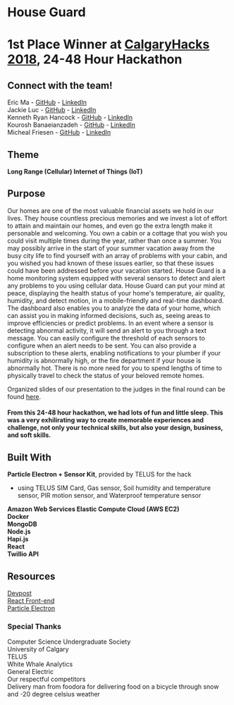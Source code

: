 # House Guard

# 1st Place Winner at [CalgaryHacks 2018](https://calgaryhacks-2018.devpost.com/), 24-48 Hour Hackathon

## Connect with the team!
Eric Ma - [GitHub](https://github.com/ericsiyuanma) - [LinkedIn](https://www.linkedin.com/in/eric-ma-221a7b112/)</br>
Jackie Luc - [GitHub](https://github.com/jackieluc) - [LinkedIn](https://www.linkedin.com/in/jackieluc/)</br>
Kenneth Ryan Hancock - [GitHub](https://github.com/krhancoc) - [LinkedIn](https://www.linkedin.com/in/krhancoc/)</br>
Kourosh Banaeianzadeh - [GitHub](https://github.com/MikenIke135) - [LinkedIn](https://www.linkedin.com/in/kourosh-banaeianzadeh-95899412a/)</br>
Micheal Friesen - [GitHub](https://github.com/MikenIke135) - [LinkedIn](https://www.linkedin.com/in/micheal-friesen/)</br>

## Theme
**Long Range (Cellular) Internet of Things (IoT)**

## Purpose
Our homes are one of the most valuable financial assets we hold in our lives. They house countless precious memories and we invest a lot of effort to attain and maintain our homes, and even go the extra length make it personable and welcoming. You own a cabin or a cottage that you wish you could visit multiple times during the year, rather than once a summer. You may possibly arrive in the start of your summer vacation away from the busy city life to find yourself with an array of problems with your cabin, and you wished you had known of these issues earlier, so that these issues could have been addressed before your vacation started. House Guard is a home monitoring system equipped with several sensors to detect and alert any problems to you using cellular data. House Guard can put your mind at peace, displaying the health status of your home's temperature, air quality, humidity, and detect motion, in a mobile-friendly and real-time dashboard. The dashboard also enables you to analyze the data of your home, which can assist you in making informed decisions, such as, seeing areas to improve efficiencies or predict problems. In an event where a sensor is detecting abnormal activity, it will send an alert to you through a text message. You can easily configure the threshold of each sensors to configure when an alert needs to be sent. You can also provide a subscription to these alerts, enabling notifications to your plumber if your humidity is abnormally high, or the fire department if your house is abnormally hot. There is no more need for you to spend lengths of time to physically travel to check the status of your beloved remote homes.

Organized slides of our presentation to the judges in the final round can be found [here](https://docs.google.com/presentation/d/1sZKT3lzK22bM52ph5lu6ipJ2u68ow6KTANVOMZ1ntkU/edit?usp=sharing).

#### From this 24-48 hour hackathon, we had lots of fun and little sleep. This was a very exhilirating way to create memorable experiences and challenge, not only your technical skills, but also your design, business, and soft skills.

## Built With
**Particle Electron + Sensor Kit**, provided by TELUS for the hack
- using TELUS SIM Card, Gas sensor, Soil humidity and temperature sensor, PIR motion sensor, and Waterproof temperature sensor

**Amazon Web Services Elastic Compute Cloud (AWS EC2)**</br>
**Docker**</br>
**MongoDB**</br>
**Node.js**</br>
**Hapi.js**</br>
**React**</br>
**Twillio API**</br>

## Resources
[Devpost](https://devpost.com/software/hackathon2018_particle_code)</br>
[React Front-end](https://github.com/jackieluc/HouseGuard)</br>
[Particle Electron](https://github.com/MikenIke135/hackathon2018_particle_code)

### **Special Thanks**
Computer Science Undergraduate Society</br>
University of Calgary</br>
TELUS</br>
White Whale Analytics</br>
General Electric</br>
Our respectful competitors</br>
Delivery man from foodora for delivering food on a bicycle through snow and -20 degree celsius weather</br>
